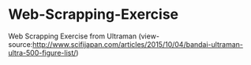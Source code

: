 # Web-Scrapping-Exercise
Web Scrapping Exercise from Ultraman (view-source:http://www.scifijapan.com/articles/2015/10/04/bandai-ultraman-ultra-500-figure-list/)
